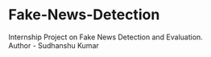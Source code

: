 # Fake-News-Detection
Internship Project on Fake News Detection and Evaluation.
<br>
Author - Sudhanshu Kumar
